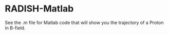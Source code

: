 # RADISH-Matlab
See the .m file for Matlab code that will show you the trajectory of a Proton in B-field.

